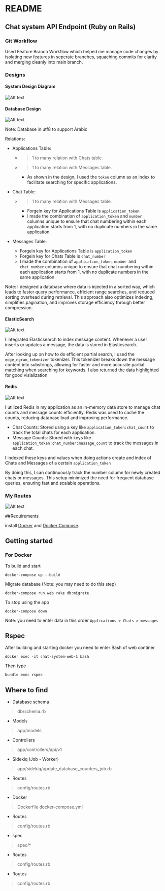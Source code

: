 # README

## Chat system API Endpoint (Ruby on Rails)

### Git Workflow
Used Feature Branch Workflow which helped me manage code changes by isolating new features in seperate branches, squaching commits for clarity and merging cleanly into main branch.

### Designs
#### System Design Diagram
![Alt text](<Chat-system.drawio.png>)

#### Database Design
![Alt text](image-1.png)

Note: Database in utf8 to support Arabic

Relations:

* Applications Table:

  - > 1 to many relation with Chats table.

  - > 1 to many relation with Messages table.

    - As shown in the design, I used the ```token``` column as an index to facilitate searching for specific applications.


* Chat Table:

  - > 1 to many relation with Messages table.

    - Forgein key for Applications Table is ```application_token```
    - I made the combination of ```application_token``` and ```number``` columns unique to ensure that chat numbering within each application starts from 1, with no duplicate numbers in the same application.

* Messages Table:

    - Forgein key for Applications Table is ```application_token```
    - Forgein key for Chats Table is ```chat_number```
    - I made the combination of ```application_token```, ```number``` and ```chat_number``` columns unique to ensure that chat numbering within each application starts from 1, with no duplicate numbers in the same application.

Note: I designed a database where data is injected in a sorted way, which leads to faster query performance, efficient range searches, and reduced sorting overhead during retrieval. This approach also optimizes indexing, simplifies pagination, and improves storage efficiency through better compression.


#### ElasticSearch
![Alt text](<elasticsearch logo.png>)

I integrated Elasticsearch to index message content. Whenever a user inserts or updates a message, the data is stored in Elasticsearch.

After looking up on how to do efficient partial search, I used the ```edge_ngram_tokenizer``` tokenizer. This tokenizer breaks down the message content into substrings, allowing for faster and more accurate partial matching when searching for keywords. I also returned the data highlighted for good visialization


#### Redis
![Alt text](Redis-Logo.wine.png)

I utilized Redis in my application as an in-memory data store to manage chat counts and message counts efficiently. Redis was used to cache the counts, reducing database load and improving performance.

  - Chat Counts: Stored using a key like ```application_token:chat_count``` to track the total chats for each application.
  - Message Counts: Stored with keys like ```application_token:chat_number:message_count``` to track the messages in each chat.

I indexed these keys and values when doing actions create and index of Chats and Messages of a certain ```application_token```  

By doing this, I can continuously track the number column for newly created chats or messages. This setup minimized the need for frequent database queries, ensuring fast and scalable operations.


### My Routes
![Alt text](image.png)

##Requirements

install [Docker](https://www.docker.com/) and [Docker Compose](https://docs.docker.com/compose/install/).

## Getting started

### For Docker

To build and start 
```
docker-compose up --build
```
Migrate database (Note: you may need to do this step)
```
docker-compose run web rake db:migrate
```

To stop using the app
```
docker-compose down
```

Note: you need to enter data in this order ```Applications > Chats > messages```

## Rspec 

After building and starting docker you need to enter Bash of web continer
```
docker exec -it chat-system-web-1 bash
```
Then type
```
bundle exec rspec
```

## Where to find

* Database schema
> db/schema.rb

* Models
> app/models

* Controllers 
> app/controllers/api/v1

* Sidekiq (Job - Worker)
> app/sidekiq/update_database_counters_job.rb

* Routes
> config/routes.rb

* Docker
> Dockerfile
> docker-compose.yml

* Routes
> config/routes.rb

* spec
> spec/*

* Routes
> config/routes.rb

* Routes
> config/routes.rb
